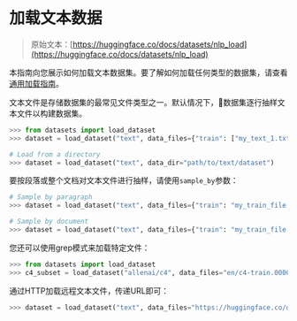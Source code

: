# 加载文本数据

> 原始文本：[https://huggingface.co/docs/datasets/nlp_load](https://huggingface.co/docs/datasets/nlp_load)

本指南向您展示如何加载文本数据集。要了解如何加载任何类型的数据集，请查看[通用加载指南](./loading)。

文本文件是存储数据集的最常见文件类型之一。默认情况下，🤗数据集逐行抽样文本文件以构建数据集。

```py
>>> from datasets import load_dataset
>>> dataset = load_dataset("text", data_files={"train": ["my_text_1.txt", "my_text_2.txt"], "test": "my_test_file.txt"})

# Load from a directory
>>> dataset = load_dataset("text", data_dir="path/to/text/dataset")
```

要按段落或整个文档对文本文件进行抽样，请使用`sample_by`参数：

```py
# Sample by paragraph
>>> dataset = load_dataset("text", data_files={"train": "my_train_file.txt", "test": "my_test_file.txt"}, sample_by="paragraph")

# Sample by document
>>> dataset = load_dataset("text", data_files={"train": "my_train_file.txt", "test": "my_test_file.txt"}, sample_by="document")
```

您还可以使用grep模式来加载特定文件：

```py
>>> from datasets import load_dataset
>>> c4_subset = load_dataset("allenai/c4", data_files="en/c4-train.0000*-of-01024.json.gz")
```

通过HTTP加载远程文本文件，传递URL即可：

```py
>>> dataset = load_dataset("text", data_files="https://huggingface.co/datasets/lhoestq/test/resolve/main/some_text.txt")
```
